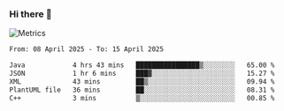 ### Hi there 👋

![Metrics](https://github.com/radoapx/radoapx/blob/main/github-metrics.svg)

<!--START_SECTION:waka-->

```txt
From: 08 April 2025 - To: 15 April 2025

Java            4 hrs 43 mins   ████████████████▒░░░░░░░░   65.00 %
JSON            1 hr 6 mins     ███▓░░░░░░░░░░░░░░░░░░░░░   15.27 %
XML             43 mins         ██▒░░░░░░░░░░░░░░░░░░░░░░   09.94 %
PlantUML file   36 mins         ██░░░░░░░░░░░░░░░░░░░░░░░   08.31 %
C++             3 mins          ▒░░░░░░░░░░░░░░░░░░░░░░░░   00.85 %
```

<!--END_SECTION:waka-->

<!--
**radoapx/radoapx** is a ✨ _special_ ✨ repository because its `README.md` (this file) appears on your GitHub profile.

Here are some ideas to get you started:

- 🔭 I’m currently working on ...
- 🌱 I’m currently learning ...
- 👯 I’m looking to collaborate on ...
- 🤔 I’m looking for help with ...
- 💬 Ask me about ...
- 📫 How to reach me: ...
- 😄 Pronouns: ...
- ⚡ Fun fact: ...
-->

